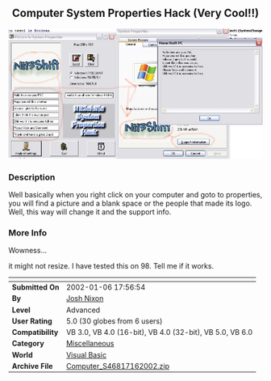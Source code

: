 ﻿<div align="center">

## Computer System Properties Hack \(Very Cool\!\!\)

<img src="PIC20021621742603.jpg">
</div>

### Description

Well basically when you right click on your computer and goto to properties, you will find a picture and a blank space or the people that made its logo. Well, this way will change it and the support info.
 
### More Info
 
Wowness...

it might not resize. I have tested this on 98. Tell me if it works.


<span>             |<span>
---                |---
**Submitted On**   |2002-01-06 17:56:54
**By**             |[Josh Nixon](https://github.com/Planet-Source-Code/PSCIndex/blob/master/ByAuthor/josh-nixon.md)
**Level**          |Advanced
**User Rating**    |5.0 (30 globes from 6 users)
**Compatibility**  |VB 3\.0, VB 4\.0 \(16\-bit\), VB 4\.0 \(32\-bit\), VB 5\.0, VB 6\.0
**Category**       |[Miscellaneous](https://github.com/Planet-Source-Code/PSCIndex/blob/master/ByCategory/miscellaneous__1-1.md)
**World**          |[Visual Basic](https://github.com/Planet-Source-Code/PSCIndex/blob/master/ByWorld/visual-basic.md)
**Archive File**   |[Computer\_S46817162002\.zip](https://github.com/Planet-Source-Code/josh-nixon-computer-system-properties-hack-very-cool__1-30469/archive/master.zip)








